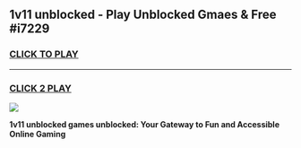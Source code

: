 
## 1v11 unblocked - Play Unblocked Gmaes & Free #i7229
<h3>
<a href="https://news.freeplayer.one?title=1v11_unblocked&ref=24F">CLICK TO PLAY</a></h3>
<hr>

<h3>
<a href="https://news.freeplayer.one?title=1v11_unblocked&ref=24F">CLICK 2 PLAY</a>
  
</h3>

<a href="https://news.freeplayer.one?title=1v11_unblocked&ref=24F/"><img src="https://clearcache.store/games.png"></a>


**1v11 unblocked games unblocked: Your Gateway to Fun and Accessible Online Gaming**
